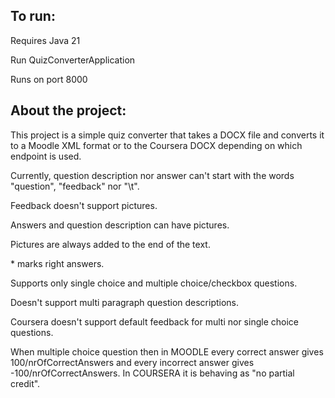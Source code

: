 ## To run:

Requires Java 21

Run QuizConverterApplication

Runs on port 8000

## About the project:

This project is a simple quiz converter that takes a DOCX file and converts it to a Moodle XML format or to the Coursera
DOCX depending on which endpoint is used.

Currently, question description nor answer can't start with the words "question", "feedback" nor "\t".

Feedback doesn't support pictures.

Answers and question description can have pictures.

Pictures are always added to the end of the text.

\* marks right answers.

Supports only single choice and multiple choice/checkbox questions.

Doesn't support multi paragraph question descriptions.

Coursera doesn't support default feedback for multi nor single choice questions.

When multiple choice question then in MOODLE every correct answer gives 100/nrOfCorrectAnswers and every incorrect answer gives
-100/nrOfCorrectAnswers. In COURSERA it is behaving as "no partial credit".

